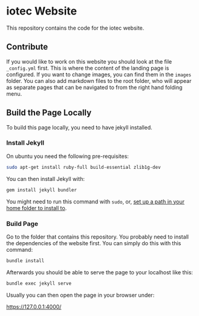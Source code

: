 # iotec Website

This repository contains the code for the iotec website.

## Contribute

If you would like to work on this website you should
look at the file `_config.yml` first.
This is where the content of the landing page is configured.
If you want to change images, you can find them in the `images` folder.
You can also add markdown files to the root folder, who will appear as separate pages
that can be navigated to from the right hand folding menu.

## Build the Page Locally

To build this page locally, you need to have jekyll installed.

### Install Jekyll

On ubuntu you need the following pre-requisites:

```bash
sudo apt-get install ruby-full build-essential zlib1g-dev
```

You can then install Jekyll with:

```bash
gem install jekyll bundler
```

You might need to run this command with `sudo`, or,
[set up a path in your home folder to install to](https://jekyllrb.com/docs/installation/ubuntu/).

### Build Page

Go to the folder that contains this repository.
You probably need to install the dependencies of the website first.
You can simply do this with this command:

```bash
bundle install
```

Afterwards you should be able to serve the page to your localhost like this:

```bash
bundle exec jekyll serve
```

Usually you can then open the page in your browser under:

<https://127.0.0.1:4000/>
